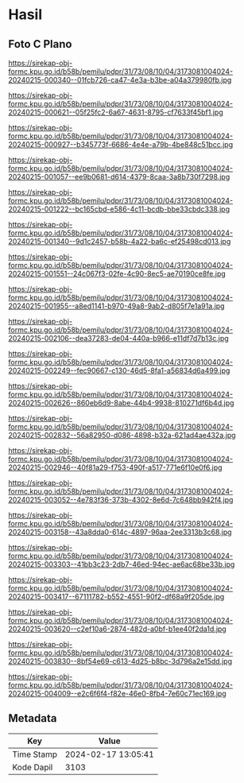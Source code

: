 # Hasil

## Foto C Plano

https://sirekap-obj-formc.kpu.go.id/b58b/pemilu/pdpr/31/73/08/10/04/3173081004024-20240215-000340--01fcb726-ca47-4e3a-b3be-a04a379980fb.jpg

https://sirekap-obj-formc.kpu.go.id/b58b/pemilu/pdpr/31/73/08/10/04/3173081004024-20240215-000621--05f25fc2-6a67-4631-8795-cf7633f45bf1.jpg

https://sirekap-obj-formc.kpu.go.id/b58b/pemilu/pdpr/31/73/08/10/04/3173081004024-20240215-000927--b345773f-6686-4e4e-a79b-4be848c51bcc.jpg

https://sirekap-obj-formc.kpu.go.id/b58b/pemilu/pdpr/31/73/08/10/04/3173081004024-20240215-001057--ee9b0681-d614-4379-8caa-3a8b730f7298.jpg

https://sirekap-obj-formc.kpu.go.id/b58b/pemilu/pdpr/31/73/08/10/04/3173081004024-20240215-001222--bc165cbd-e586-4c11-bcdb-bbe33cbdc338.jpg

https://sirekap-obj-formc.kpu.go.id/b58b/pemilu/pdpr/31/73/08/10/04/3173081004024-20240215-001340--9d1c2457-b58b-4a22-ba6c-ef25498cd013.jpg

https://sirekap-obj-formc.kpu.go.id/b58b/pemilu/pdpr/31/73/08/10/04/3173081004024-20240215-001551--24c067f3-02fe-4c90-8ec5-ae70190ce8fe.jpg

https://sirekap-obj-formc.kpu.go.id/b58b/pemilu/pdpr/31/73/08/10/04/3173081004024-20240215-001955--a8ed1141-b970-49a8-9ab2-d805f7e1a91a.jpg

https://sirekap-obj-formc.kpu.go.id/b58b/pemilu/pdpr/31/73/08/10/04/3173081004024-20240215-002106--dea37283-de04-440a-b966-e11df7d7b13c.jpg

https://sirekap-obj-formc.kpu.go.id/b58b/pemilu/pdpr/31/73/08/10/04/3173081004024-20240215-002249--fec90667-c130-46d5-8fa1-a56834d6a499.jpg

https://sirekap-obj-formc.kpu.go.id/b58b/pemilu/pdpr/31/73/08/10/04/3173081004024-20240215-002626--860eb6d9-8abe-44b4-9938-810271df6b4d.jpg

https://sirekap-obj-formc.kpu.go.id/b58b/pemilu/pdpr/31/73/08/10/04/3173081004024-20240215-002832--56a82950-d086-4898-b32a-621ad4ae432a.jpg

https://sirekap-obj-formc.kpu.go.id/b58b/pemilu/pdpr/31/73/08/10/04/3173081004024-20240215-002946--40f81a29-f753-490f-a517-771e6f10e0f6.jpg

https://sirekap-obj-formc.kpu.go.id/b58b/pemilu/pdpr/31/73/08/10/04/3173081004024-20240215-003052--4e783f36-373b-4302-8e6d-7c648bb942f4.jpg

https://sirekap-obj-formc.kpu.go.id/b58b/pemilu/pdpr/31/73/08/10/04/3173081004024-20240215-003158--43a8dda0-614c-4897-96aa-2ee3313b3c68.jpg

https://sirekap-obj-formc.kpu.go.id/b58b/pemilu/pdpr/31/73/08/10/04/3173081004024-20240215-003303--41bb3c23-2db7-46ed-94ec-ae6ac68be33b.jpg

https://sirekap-obj-formc.kpu.go.id/b58b/pemilu/pdpr/31/73/08/10/04/3173081004024-20240215-003417--67111782-b552-4551-90f2-df68a9f205de.jpg

https://sirekap-obj-formc.kpu.go.id/b58b/pemilu/pdpr/31/73/08/10/04/3173081004024-20240215-003620--c2ef10a6-2874-482d-a0bf-b1ee40f2da1d.jpg

https://sirekap-obj-formc.kpu.go.id/b58b/pemilu/pdpr/31/73/08/10/04/3173081004024-20240215-003830--8bf54e69-c613-4d25-b8bc-3d796a2e15dd.jpg

https://sirekap-obj-formc.kpu.go.id/b58b/pemilu/pdpr/31/73/08/10/04/3173081004024-20240215-004009--e2c6f6f4-f82e-46e0-8fb4-7e60c71ec169.jpg


## Metadata

| Key        | Value               |
| ---------- | ------------------- |
| Time Stamp | 2024-02-17 13:05:41 |
| Kode Dapil | 3103                |



